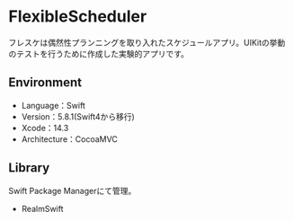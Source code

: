 # FlexibleScheduler
フレスケは偶然性プランニングを取り入れたスケジュールアプリ。UIKitの挙動のテストを行うために作成した実験的アプリです。
## Environment
- Language：Swift
- Version：5.8.1(Swift4から移行)
- Xcode：14.3
- Architecture：CocoaMVC

## Library
Swift Package Managerにて管理。
- RealmSwift
